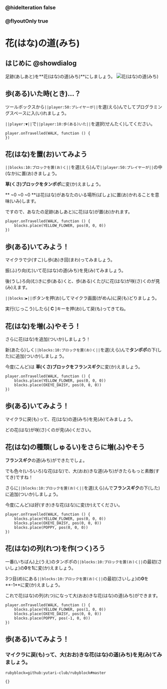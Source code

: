 ### @hideIteration false
### @flyoutOnly true

# 花(はな)の道(みち)

## はじめに @showdialog
足跡(あしあと)を**花(はな)の道(みち)**にしましょう。
![花(はな)の道(みち)](https://yutari-club.github.io/mctuto/web/02_SuperPower/01_FlowerTrail.gif)


## 歩(ある)いた時(とき)…？
ツールボックスから``||player:50:プレイヤーが||``を選(えら)んでしてプログラミングスペースに入(い)れましょう。

``||player:▼||``で``||player:10:歩(ある)いた||``を選択(せんたく)してください。

```blocks
player.onTravelled(WALK, function () {
})
```

## 花(はな)を置(お)いてみよう
``||blocks:10:ブロックを置(お)く||``を選(えら)んで``||player:50:プレイヤーが||``の中(なか)に置(お)きましょう。

**草(くさ)**ブロックを**タンポポ**に変(か)えましょう。

** ~0 ~0 ~0 **は花(はな)があなたのいる場所(ばしょ)に置(お)かれることを意味(いみ)します。

ですので、あなたの足跡(あしあと)に花(はな)が置(お)かれます。

```blocks
player.onTravelled(WALK, function () {
    blocks.place(YELLOW_FLOWER, pos(0, 0, 0))
})
```
## 歩(ある)いてみよう！
マイクラで少(すこ)し歩(あ)き回(まわ)ってみましょう。

振(ふ)り向(む)いて花(はな)の道(みち)を見(み)てみましょう。

後(うし)ろ向(む)きに歩(ある)くと、歩(ある)くたびに花(はな)が咲(さ)くのが見(み)えます。

``||blocks:▶||``ボタンを押(お)してマイクラ画面(がめん)に戻(も)どりましょう。

実行(じっこう)したら[ **C** ]キーを押(お)して戻(も)ってきてね。

## 花(はな)を増(ふ)やそう！
さらに花(はな)を追加(ついか)しましょう！

新(あたら)しく``||blocks:10:ブロックを置(お)く||``を選(えら)んで**タンポポ**の下(した)に追加(ついか)しましょう。

今度(こんど)は **草(くさ)**ブロックを**フランスギク**に変(か)えましょう。

```blocks
player.onTravelled(WALK, function () {
    blocks.place(YELLOW_FLOWER, pos(0, 0, 0))
    blocks.place(OXEYE_DAISY, pos(0, 0, 0))
})
```


##  歩(ある)いてみよう！
マイクラに戻(も)って、花(はな)の道(みち)を見(み)てみましょう。

どの花(はな)が咲(さ)くのが見(み)ください。


## 花(はな)の種類(しゅるい)をさらに増(ふ)やそう
**フランスギク**の道(みち)ができたでしょ。

でも色々(いろいろ)な花(はな)で、大(おお)きな道(みち)がきたらもっと素敵(すてき)ですね！

さらに``||blocks:10:ブロックを置(お)く||``を選(えら)んで**フランスギク**の下(した)に追加(ついか)しましょう。

今度(こんど)は好(すき)きな花(はな)に変(か)えてください。

```blocks
player.onTravelled(WALK, function () {
    blocks.place(YELLOW_FLOWER, pos(0, 0, 0))
    blocks.place(OXEYE_DAISY, pos(0, 0, 0))
    blocks.place(POPPY, pos(0, 0, 0))
})
```

## 花(はな)の列(れつ)を作(つく)ろう
一番(いちばん)上(うえ)のタンポポの``||blocks:10:ブロックを置(お)く||``の最初(さいしょ)の**0**を**1**に変(か)えましょう。

3つ目(め)にある``||blocks:10:ブロックを置(お)く||``の最初(さいしょ)の**0**を**-1**に変(か)えましょう。

これで花(はな)の列(れつ)になって大(おお)きな花(はな)の道(みち)ができます。

```blocks
player.onTravelled(WALK, function () {
    blocks.place(YELLOW_FLOWER, pos(1, 0, 0))
    blocks.place(OXEYE_DAISY, pos(0, 0, 0))
    blocks.place(POPPY, pos(-1, 0, 0))
})
```

##  歩(ある)いてみよう！
### マイクラに戻(も)って、大(おお)きな花(はな)の道(みち)を見(み)てみましょう。

```package
rubyblock=github:yutari-club/rubyblock#master
```
```template
{}
```